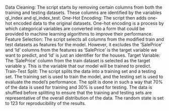 Data Cleaning: The script starts by removing certain columns from both the training and testing datasets. These columns are identified by the variables ql_index and ql_index_test.
One-Hot Encoding: The script then adds one-hot encoded data to the original datasets. One-hot encoding is a process by which categorical variables are converted into a form that could be provided to machine learning algorithms to improve their performance.
Feature Selection: The script selects all columns from the modified train and test datasets as features for the model. However, it excludes the ‘SalePrice’ and ‘Id’ columns from the features as ‘SalePrice’ is the target variable we want to predict, and ‘Id’ is just an identifier for the houses.
Target Variable: The ‘SalePrice’ column from the train dataset is selected as the target variable y. This is the variable that our model will be trained to predict.
Train-Test Split: The script splits the data into a training set and a testing set. The training set is used to train the model, and the testing set is used to evaluate the model’s performance. The split is done in such a way that 70% of the data is used for training and 30% is used for testing. The data is shuffled before splitting to ensure that the training and testing sets are representative of the overall distribution of the data. The random state is set to 123 for reproducibility of the results.
